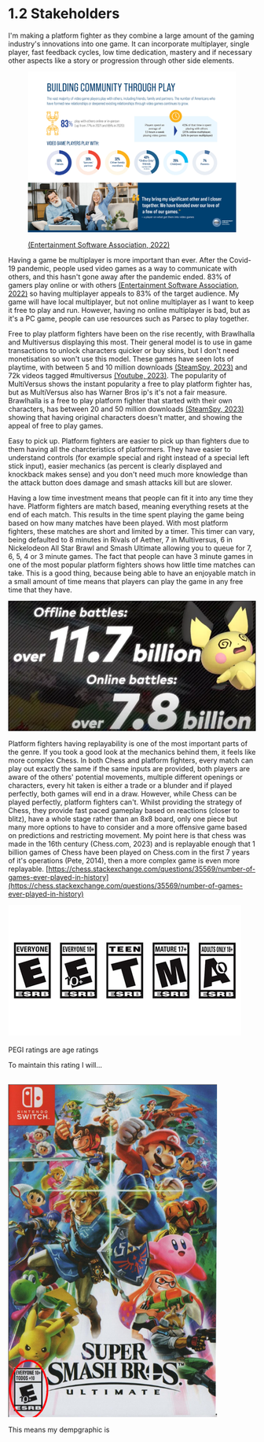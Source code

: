 # 1.2 Stakeholders

I'm making a platform fighter as they combine a large amount of the gaming industry's innovations into one game. It can incorporate multiplayer, single player, fast feedback cycles, low time dedication, mastery and if necessary other aspects like a story or progression through other side elements.

<figure><img src="../.gitbook/assets/image (2).png" alt=""><figcaption><p><a href="../reference-list.md">(Entertainment Software Association, 2022)</a></p></figcaption></figure>

Having a game be multiplayer is more important than ever. After the Covid-19 pandemic, people used video games as a way to communicate with others, and this hasn't gone away after the pandemic ended. 83% of gamers play online or with others [(Entertainment Software Association, 2022)](../reference-list.md) so having multiplayer appeals to 83% of the target audience. My game will have local multiplayer, but not online multiplayer as I want to keep it free to play and run. However, having no online multiplayer is bad, but as it's a PC game, people can use resources such as Parsec to play together.

Free to play platform fighters have been on the rise recently, with Brawlhalla and Multiversus displaying this most. Their general model is to use in game transactions to unlock characters quicker or buy skins, but I don't need monetisation so won't use this model. These games have seen lots of playtime, with between 5 and 10 million downloads [(SteamSpy, 2023)](../reference-list.md) and 72k videos tagged #multiversus [(Youtube, 2023)](../reference-list.md). The popularity of MultiVersus shows the instant popularity a free to play platform fighter has, but as MultiVersus also has Warner Bros ip's it's not a fair measure. Brawlhalla is a free to play platform fighter that started with their own characters, has between 20 and 50 million downloads [(SteamSpy, 2023) ](../reference-list.md)showing that having original characters doesn't matter, and showing the appeal of free to play games.

Easy to pick up. Platform fighters are easier to pick up than fighters due to them having all the charcteristics of platformers. They have easier to understand controls (for example special and right instead of a special left stick input), easier mechanics (as percent is clearly displayed and knockback makes sense) and you don't need much more knowledge than the attack button does damage and smash attacks kill but are slower.&#x20;

Having a low time investment means that people can fit it into any time they have. Platform fighters are match based, meaning everything resets at the end of each match. This results in the time spent playing the game being based on how many matches have been played. With most platform fighters, these matches are short and limited by a timer. This timer can vary, being defaulted to 8 minutes in Rivals of Aether, 7 in Multiversus, 6 in Nickelodeon All Star Brawl and Smash Ultimate allowing you to queue for 7, 6, 5, 4 or 3 minute games. The fact that people can have 3 minute games in one of the most popular platform fighters shows how little time matches can take. This is a good thing, because being able to have an enjoyable match in a small amount of time means that players can play the game in any free time that they have.&#x20;

![](<../.gitbook/assets/image (1).png>)

Platform fighters having replayability is one of the most important parts of the genre. If you took a good look at the mechanics behind them, it feels like more complex Chess. In both Chess and platform fighters, every match can play out exactly the same if the same inputs are provided, both players are aware of the others' potential movements, multiple different openings or characters, every hit taken is either a trade or a blunder and if played perfectly, both games will end in a draw. However, while Chess can be played perfectly, platform fighters can't. Whilst providing the strategy of Chess, they provide fast paced gameplay based on reactions (closer to blitz), have a whole stage rather than an 8x8 board, only one piece but many more options to have to consider and a more offensive game based on predictions and restricting movement. My point here is that chess was made in the 16th century (Chess.com, 2023) and is replayable enough that 1 billion games of Chess have been played on Chess.com in the first 7 years of it's operations (Pete, 2014), then a more complex game is even more replayable. [https://chess.stackexchange.com/questions/35569/number-of-games-ever-played-in-history](https://chess.stackexchange.com/questions/35569/number-of-games-ever-played-in-history)

![](../.gitbook/assets/image.png)\
\
PEGI ratings are age ratings&#x20;

To maintain this rating I will...

\
![](<../.gitbook/assets/image (6).png>)

This means my dempgraphic is
